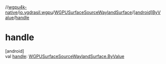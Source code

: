 //[wgpu4k-native](../../../../index.md)/[io.ygdrasil.wgpu](../../index.md)/[WGPUSurfaceSourceWaylandSurface](../index.md)/[[android]ByValue](index.md)/[handle](handle.md)

# handle

[android]\
val [handle](handle.md): [WGPUSurfaceSourceWaylandSurface.ByValue](../../../io.ygdrasil.wgpu.android/-w-g-p-u-surface-source-wayland-surface/-by-value/index.md)